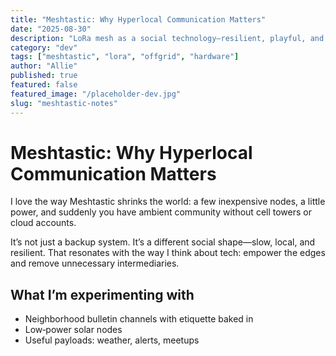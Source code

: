 ```yaml
---
title: "Meshtastic: Why Hyperlocal Communication Matters"
date: "2025-08-30"
description: "LoRa mesh as a social technology—resilient, playful, and useful when the network isn’t there."
category: "dev"
tags: ["meshtastic", "lora", "offgrid", "hardware"]
author: "Allie"
published: true
featured: false
featured_image: "/placeholder-dev.jpg"
slug: "meshtastic-notes"
---
```


# Meshtastic: Why Hyperlocal Communication Matters

I love the way Meshtastic shrinks the world: a few inexpensive nodes, a little power, and suddenly you have ambient community without cell towers or cloud accounts.

It’s not just a backup system. It’s a different social shape—slow, local, and resilient. That resonates with the way I think about tech: empower the edges and remove unnecessary intermediaries.

## What I’m experimenting with

- Neighborhood bulletin channels with etiquette baked in
- Low‑power solar nodes
- Useful payloads: weather, alerts, meetups

